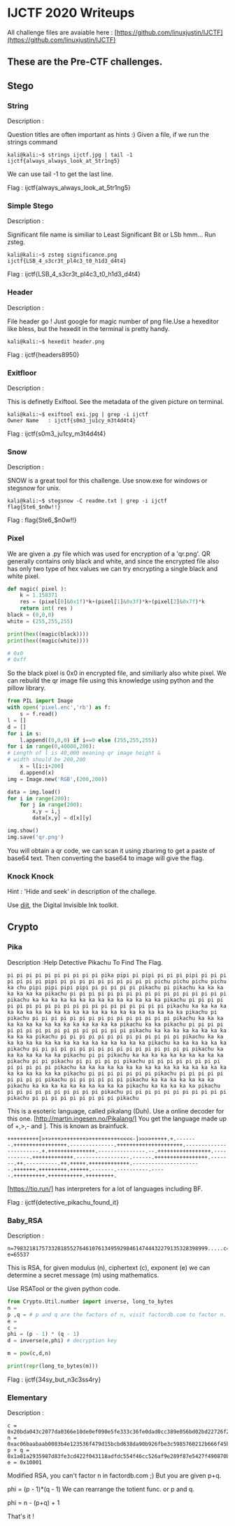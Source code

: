 # IJCTF 2020 Writeups

All challenge files are avaiable here : [https://github.com/linuxjustin/IJCTF](https://github.com/linuxjustin/IJCTF)

## These are the Pre-CTF challenges.

## Stego

### String

Description : 

Question titles are often important as hints :)
Given a file, if we run the strings command 

```console
kali@kali:~$ strings ijctf.jpg | tail -1
ijctf{always_always_look_at_5tr1ng5}
```
We can use tail -1 to get the last line.

Flag : ijctf{always_always_look_at_5tr1ng5}

### Simple Stego

Description : 

Significant file name is similiar to Least Significant Bit or LSb hmm...
Run zsteg.

```console
kali@kali:~$ zsteg significance.png 
ijctf{LSB_4_s3cr3t_pl4c3_t0_h1d3_d4t4}
```

Flag : ijctf{LSB_4_s3cr3t_pl4c3_t0_h1d3_d4t4}

### Header

Description : 

File header go ! Just google for magic number of png file.Use a hexeditor like bless, but the hexedit in the terminal is pretty handy.

```console
kali@kali:~$ hexedit header.png
```

Flag : ijctf{headers8950}

### Exitfloor

Description : 

This is definetly Exiftool. See the metadata of the given picture on terminal.

```console
kali@kali:~$ exiftool exi.jpg | grep -i ijctf
Owner Name   : ijctf{s0m3_ju1cy_m3t4d4t4}
```

Flag : ijctf{s0m3_ju1cy_m3t4d4t4}

### Snow

Description : 

SNOW is a great tool for this challenge. Use snow.exe for windows or stegsnow for unix.

```console
kali@kali:~$ stegsnow -C readme.txt | grep -i ijctf
flag{Ste6_$n0w!!}
```

Flag : flag{Ste6_$n0w!!}

### Pixel

We are given a .py file which was used for encryption of a 'qr.png'. QR generally contains only black and white, and since the encrypted file also has only two type of hex values we can try encrypting a single black and white pixel.

```python
def magic( pixel ):
	k = 1.158371
	res = (pixel[0]&0x1f)*k+(pixel[1]&0x3f)*k+(pixel[2]&0x7f)*k
	return int( res )
black = (0,0,0)
white = (255,255,255)

print(hex((magic(black))))
print(hex((magic(white))))

# 0x0
# 0xff
```
So the black pixel is 0x0 in encrypted file, and similiarly also white pixel.
We can rebuild the qr image file using this knowledge using python and the pillow library.
```python
from PIL import Image
with open('pixel.enc','rb') as f:
	s = f.read()
l = []
d = []
for i in s:
	l.append((0,0,0) if i==0 else (255,255,255))
for i in range(0,40000,200):
# Length of l is 40,000 meaning qr image height &
# width should be 200,200
	x = l[i:i+200]
	d.append(x)
img = Image.new('RGB',(200,200))

data = img.load()
for i in range(200):
	for j in range(200):
		x,y = i,j
		data[x,y] = d[x][y]

img.show()
img.save('qr.png')
```
You will obtain a qr code, we can scan it using zbarimg to get a paste of base64 text.
Then converting the base64 to image will give the flag.

### Knock Knock

Hint : 'Hide and seek' in description of the challege.

Use [diit](https://sourceforge.net/projects/diit/), the Digital Invisible Ink toolkit.

## Crypto

### Pika

Description :Help Detective Pikachu To Find The Flag.

```
pi pi pi pi pi pi pi pi pi pi pika pipi pi pipi pi pi pi pipi pi pi pi pi pi pi pi pipi pi pi pi pi pi pi pi pi pi pi pichu pichu pichu pichu ka chu pipi pipi pipi pipi pi pi pi pi pi pikachu pi pikachu ka ka ka ka ka ka ka pikachu pi pi pi pi pi pi pi pi pi pi pi pi pi pi pi pi pi pikachu ka ka ka ka ka ka ka ka ka ka ka ka ka ka pikachu pi pi pi pi pi pi pi pi pi pi pi pi pi pi pi pi pi pi pi pi pi pikachu ka ka ka ka ka ka ka ka ka ka ka ka ka ka ka ka ka ka ka ka ka ka ka pikachu pi pikachu pi pi pi pi pi pi pi pi pi pi pi pi pi pi pi pikachu ka ka ka ka ka ka ka ka ka ka ka ka ka ka ka pikachu ka ka pikachu pi pi pi pi pi pi pi pi pi pi pi pi pi pi pi pi pi pikachu ka ka ka ka ka ka ka ka ka ka ka pikachu pi pi pi pi pi pi pi pi pi pi pi pi pi pikachu ka ka ka ka ka ka ka ka ka ka ka ka ka ka ka ka ka pikachu ka ka ka ka ka ka pikachu pi pi pi pi pi pi pi pi pi pi pi pi pi pi pi pi pi pikachu ka ka ka ka ka ka ka pikachu pi pi pikachu ka ka ka ka ka ka ka ka ka ka pikachu pi pi pikachu pi pi pi pi pi pikachu pi pi pi pi pi pi pi pi pi pi pi pi pi pikachu ka ka ka ka ka ka ka ka ka ka ka ka ka ka ka ka ka ka ka ka ka ka pikachu pi pi pi pi pi pi pi pikachu pi pi pi pi pi pi pi pi pi pikachu pi pi pi pi pi pi pikachu ka ka ka ka ka ka ka pikachu ka ka ka ka ka ka ka ka ka ka pikachu ka ka ka ka ka pikachu pi pi pi pi pi pi pi pi pi pi pikachu pi pi pi pi pi pi pi pi pi pi pi pikachu pi pi pi pi pi pi pi pi pi pikachu 
```

This is a esoteric language, called pikalang (Duh).
Use a online decoder for this one.
[http://martin.ingesen.no/Pikalang/]
You get the language made up of +,>,- and ]. This is known as brainfuck.

```
++++++++++[>+>+++>+++++++>++++++++++<<<<-]>>>>+++++.+.-------.+++++++++++++++++.--------------.+++++++++++++++++++++.-----------------------.+.+++++++++++++++.---------------.--.+++++++++++++++++.-----------.+++++++++++++.-----------------.------.+++++++++++++++++.-------.++.----------.++.+++++.+++++++++++++.----------------------.+++++++.+++++++++.++++++.-------.----------.-----.++++++++++.+++++++++++.+++++++++.
```

[https://tio.run/] has interpreters for a lot of languages including BF.

Flag : ijctf{detective_pikachu_found_it}

### Baby_RSA

Description : 
```
n=79832181757332818552764610761349592984614744432279135328398999.....c=5761634303253945396246958107406452065141290318762099471483671710912958815965982450617263100981569575700961240085974706....
e=65537
```
This is RSA, for given modulus (n), ciphertext (c), exponent (e) we can determine a secret message (m) using mathematics.

Use RSATool or the given python code.

```python
from Crypto.Util.number import inverse, long_to_bytes
n = 
p ,q = # p and q are the factors of n, visit factordb.com to factor n.
e = 
c = 
phi = (p - 1) * (q - 1) 
d = inverse(e,phi) # decryption key

m = pow(c,d,n)

print(repr(long_to_bytes(m)))
```

Flag : ijctf{34sy_but_n3c3ss4ry}

### Elementary

Description : 
```
c = 0x20bda043c2077da0366e10de0ef090e5fe333c36fe0dad0cc389e056bd02bd22726f24...
n = 0xac06baabaab0083b4e123536f479d15bcbd638da90b926fbe3c5985760212b666f45b6...
p + q = 0x1a81a2935987d83fe3cd422f043118adfdc554f46cc526af9e289f87e5427f490870b3cd0835a43c0c49769f8aea11914e6acb061f8d8b5f5ee212a83482b49ca
e = 0x10001
```

Modified RSA, you can't factor n in factordb.com ;)
But you are given p+q.

phi = (p - 1)*(q - 1)
We can rearrange the totient func. or p and q.

phi = n - (p+q) + 1

That's it !

